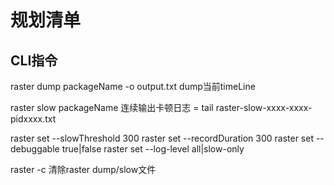 # 规划清单


## CLI指令

raster dump packageName -o output.txt   dump当前timeLine

raster slow packageName    连续输出卡顿日志
   = tail raster-slow-xxxx-xxxx-pidxxxx.txt

raster set --slowThreshold  300
raster set --recordDuration 300
raster set --debuggable true|false
raster set --log-level all|slow-only

raster -c 清除raster dump/slow文件


